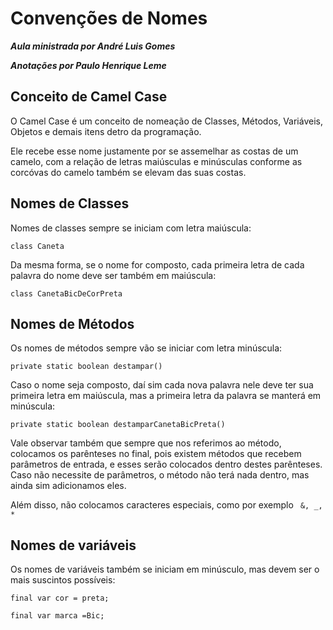# Convenções de Nomes

_**Aula ministrada por André Luis Gomes**_

_**Anotações por Paulo Henrique Leme**_

## Conceito de Camel Case

O Camel Case é um conceito de nomeação de Classes, Métodos, Variáveis, Objetos e demais itens detro da programação.

Ele recebe esse nome justamente por se assemelhar as costas de um camelo, com a relação de letras maiúsculas e minúsculas conforme as corcóvas do camelo também se elevam das suas costas.

## Nomes de Classes

Nomes de classes sempre se iniciam com letra maiúscula:

`class Caneta`

Da mesma forma, se o nome for composto, cada primeira letra de cada palavra do nome deve ser também em maiúscula:

`class CanetaBicDeCorPreta`

## Nomes de Métodos

Os nomes de métodos sempre vão se iniciar com letra minúscula:

`private static boolean destampar()`

Caso o nome seja composto, daí sim cada nova palavra nele deve ter sua primeira letra em maiúscula, mas a primeira letra da palavra se manterá em minúscula:

`private static boolean destamparCanetaBicPreta()`

Vale observar também que sempre que nos referimos ao método, colocamos os parênteses no final, pois existem métodos que recebem parâmetros de entrada, e esses serão colocados dentro destes parênteses. Caso não necessite de parâmetros, o método não terá nada dentro, mas ainda sim adicionamos eles.

Além disso, não colocamos caracteres especiais, como por exemplo  ` &, _, *`

## Nomes de variáveis

Os nomes de variáveis também se iniciam em minúsculo, mas devem ser o mais suscintos possíveis:

`final var cor = preta;`

`final var marca =Bic;`
